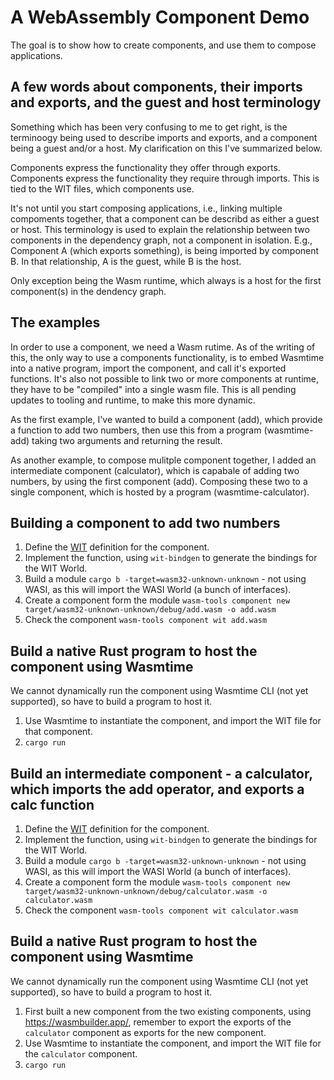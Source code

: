 # A WebAssembly Component Demo

The goal is to show how to create components, and use them to compose applications.

## A few words about components, their imports and exports, and the guest and host terminology

Something which has been very confusing to me to get right, is the terminoogy being used to describe imports and exports, and a component being a guest and/or a host. My clarification on this I've summarized below.

Components express the functionality they offer through exports. Components express the functionality they require through imports. This is tied to the WIT files, which components use.

It's not until you start composing applications, i.e., linking multiple compoments together, that a component can be describd as either a guest or host. This terminology is used to explain the relationship between two components in the dependency graph, not a component in isolation. E.g., Component A (which exports something), is being imported by component B. In that relationship, A is the guest, while B is the host.

Only exception being the Wasm runtime, which always is a host for the first component(s) in the dendency graph.

## The examples

In order to use a component, we need a Wasm rutime. As of the writing of this, the only way to use a components functionality, is to embed Wasmtime into a native program, import the component, and call it's exported functions. It's also not possible to link two or more components at runtime, they have to be "compiled" into a single wasm file. This is all pending updates to tooling and runtime, to make this more dynamic.

As the first example, I've wanted to build a component (add), which provide a function to add two numbers, then use this from a program (wasmtime-add) taking two arguments and returning the result.

As another example, to compose mulitple component together, I added an intermediate component (calculator), which is capabale of adding two numbers, by using the first component (add). Composing these two to a single component, which is hosted by a program (wasmtime-calculator).

## Building a component to add two numbers

1. Define the [WIT](./add/wit/add.wit) definition for the component.
2. Implement the function, using `wit-bindgen` to generate the bindings for the WIT World.
3. Build a module `cargo b -target=wasm32-unknown-unknown` - not using WASI, as this will import the WASI World (a bunch of interfaces).
4. Create a component form the module `wasm-tools component new target/wasm32-unknown-unknown/debug/add.wasm -o add.wasm`
5. Check the component `wasm-tools component wit add.wasm`

## Build a native Rust program to host the component using Wasmtime

We cannot dynamically run the component using Wasmtime CLI (not yet supported), so have to build a program to host it.

1. Use Wasmtime to instantiate the component, and import the WIT file for that component.
2. `cargo run`

## Build an intermediate component - a calculator, which imports the add operator, and exports a calc function

1. Define the [WIT](./calculator/wit/calculator.wit) definition for the component.
2. Implement the function, using `wit-bindgen` to generate the bindings for the WIT World.
3. Build a module `cargo b -target=wasm32-unknown-unknown` - not using WASI, as this will import the WASI World (a bunch of interfaces).
4. Create a component form the module `wasm-tools component new target/wasm32-unknown-unknown/debug/calculator.wasm -o calculator.wasm`
5. Check the component `wasm-tools component wit calculator.wasm`

## Build a native Rust program to host the component using Wasmtime

We cannot dynamically run the component using Wasmtime CLI (not yet supported), so have to build a program to host it.

1. First built a new component from the two existing components, using https://wasmbuilder.app/, remember to export the exports of the `calculator` component as exports for the new component.
2. Use Wasmtime to instantiate the component, and import the WIT file for the `calculator` component.
3. `cargo run`
